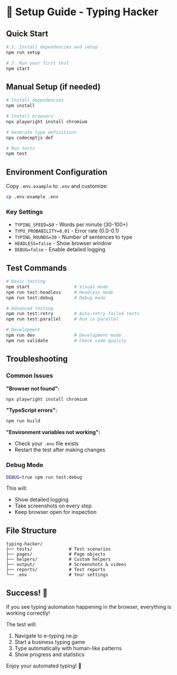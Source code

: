 # 🚀 Setup Guide - Typing Hacker

## Quick Start

```bash
# 1. Install dependencies and setup
npm run setup

# 2. Run your first test
npm start
```

## Manual Setup (if needed)

```bash
# Install dependencies
npm install

# Install browsers
npx playwright install chromium

# Generate type definitions
npx codeceptjs def

# Run tests
npm test
```

## Environment Configuration

Copy `.env.example` to `.env` and customize:

```bash
cp .env.example .env
```

### Key Settings

- `TYPING_SPEED=50` - Words per minute (30-100+)
- `TYPO_PROBABILITY=0.01` - Error rate (0.0-0.1)
- `TYPING_ROUNDS=30` - Number of sentences to type
- `HEADLESS=false` - Show browser window
- `DEBUG=false` - Enable detailed logging

## Test Commands

```bash
# Basic testing
npm start                 # Visual mode
npm run test:headless     # Headless mode
npm run test:debug        # Debug mode

# Advanced testing
npm run test:retry        # Auto-retry failed tests
npm run test:parallel     # Run in parallel

# Development
npm run dev               # Development mode
npm run validate          # Check code quality
```

## Troubleshooting

### Common Issues

**"Browser not found":**

```bash
npx playwright install chromium
```

**"TypeScript errors":**

```bash
npm run build
```

**"Environment variables not working":**

- Check your `.env` file exists
- Restart the test after making changes

### Debug Mode

```bash
DEBUG=true npm run test:debug
```

This will:

- Show detailed logging
- Take screenshots on every step
- Keep browser open for inspection

## File Structure

```text
typing-hacker/
├── tests/              # Test scenarios
├── pages/              # Page objects
├── helpers/            # Custom helpers
├── output/             # Screenshots & videos
├── reports/            # Test reports
└── .env                # Your settings
```

## Success! 🎉

If you see typing automation happening in the browser, everything is working correctly!

The test will:

1. Navigate to e-typing.ne.jp
2. Start a business typing game
3. Type automatically with human-like patterns
4. Show progress and statistics

Enjoy your automated typing! 🎯
